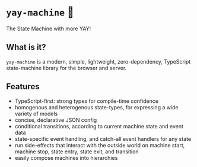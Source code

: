 # `yay-machine` 🦾

The State Machine with more YAY!

## What is it?

`yay-machine` is a modern, simple, lightweight, zero-dependency, TypeScript state-machine library for the browser and server.

## Features

- TypeScript-first: strong types for compile-time confidence
- homogenous and heterogenous state-types, for expressing a wide variety of models
- concise, declarative JSON config
- conditional transitions, according to current machine state and event data
- state-specific event handling, and catch-all event handlers for any state
- run side-effects that interact with the outside world on machine start, machine stop, state entry, state exit, and transition
- easily compose machines into hierarchies

